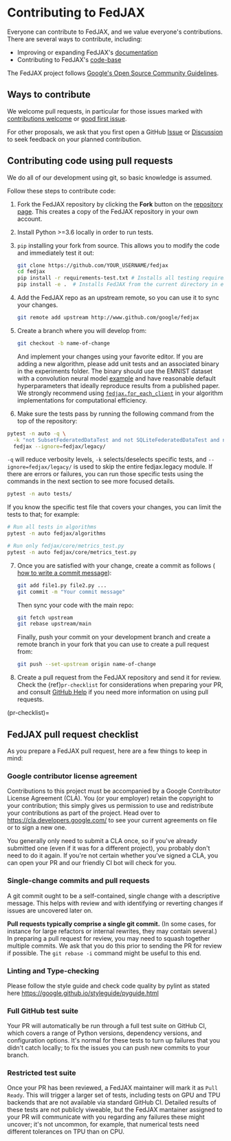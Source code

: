 # Contributing to FedJAX

Everyone can contribute to FedJAX, and we value everyone's contributions. There are several
ways to contribute, including:

- Improving or expanding FedJAX's [documentation](http://fedjax.readthedocs.io/)
- Contributing to FedJAX's [code-base](http://github.com/google/fedjax/)

The FedJAX project follows [Google's Open Source Community Guidelines](https://opensource.google/conduct/).

## Ways to contribute

We welcome pull requests, in particular for those issues marked with
[contributions welcome](https://github.com/google/fedjax/issues?q=is%3Aopen+is%3Aissue+label%3A%22contributions+welcome%22) or
[good first issue](https://github.com/google/fedjax/issues?q=is%3Aopen+is%3Aissue+label%3A%22good+first+issue%22).

For other proposals, we ask that you first open a GitHub
[Issue](https://github.com/google/fedjax/issues/new/choose) or
[Discussion](https://github.com/google/fedjax/discussions)
to seek feedback on your planned contribution.

## Contributing code using pull requests

We do all of our development using git, so basic knowledge is assumed.

Follow these steps to contribute code:

1. Fork the FedJAX repository by clicking the **Fork** button on the
   [repository page](http://www.github.com/google/fedjax). This creates
   a copy of the FedJAX repository in your own account.

2. Install Python >=3.6 locally in order to run tests.

3. `pip` installing your fork from source. This allows you to modify the code
   and immediately test it out:

   ```bash
   git clone https://github.com/YOUR_USERNAME/fedjax
   cd fedjax
   pip install -r requirements-test.txt # Installs all testing requirements.
   pip install -e .  # Installs FedJAX from the current directory in editable mode.
   ```

4. Add the FedJAX repo as an upstream remote, so you can use it to sync your
   changes.

   ```bash
   git remote add upstream http://www.github.com/google/fedjax
   ```

5. Create a branch where you will develop from:

   ```bash
   git checkout -b name-of-change
   ```

   And implement your changes using your favorite editor. If you are adding
   a new algorithm, please add unit tests and an associated binary in the
   experiments folder. The binary should use the EMNIST dataset with a
   convolution neural model [example](https://github.com/google/fedjax/blob/main/examples/emnist_fed_avg.py)
   and have reasonable default hyperparameters that ideally reproduce results
   from a published paper. We strongly recommend using 
   [`fedjax.for_each_client`](https://fedjax.readthedocs.io/en/latest/fedjax.html#fedjax.for_each_client)
   in your algorithm implementations for computational efficiency.

6. Make sure the tests pass by running the following command from the top of
   the repository:

  ```bash
  pytest -n auto -q \
    -k "not SubsetFederatedDataTest and not SQLiteFederatedDataTest and not ForEachClientPmapTest and not DownloadsTest and not CheckpointTest and not LoggingTest" \
    fedjax --ignore=fedjax/legacy/
  ```

  `-q` will reduce verbosity levels, `-k` selects/deselects specific tests, and
  `--ignore=fedjax/legacy/` is used to skip the entire fedjax.legacy module. If
  there are errors or failures, you can run those specific tests using the
  commands in the next section to see more focused details.

   ```bash
   pytest -n auto tests/
   ```

   If you know the specific test file that covers your
   changes, you can limit the tests to that; for example:

  ```bash
  # Run all tests in algorithms
  pytest -n auto fedjax/algorithms

  # Run only fedjax/core/metrics_test.py
  pytest -n auto fedjax/core/metrics_test.py
  ```

7. Once you are satisfied with your change, create a commit as follows (
   [how to write a commit message](https://chris.beams.io/posts/git-commit/)):

   ```bash
   git add file1.py file2.py ...
   git commit -m "Your commit message"
   ```

   Then sync your code with the main repo:

   ```bash
   git fetch upstream
   git rebase upstream/main
   ```

   Finally, push your commit on your development branch and create a remote 
   branch in your fork that you can use to create a pull request from:

   ```bash
   git push --set-upstream origin name-of-change
   ```

8. Create a pull request from the FedJAX repository and send it for review.
   Check the {ref}`pr-checklist` for considerations when preparing your PR, and
   consult [GitHub Help](https://help.github.com/articles/about-pull-requests/)
   if you need more information on using pull requests.

(pr-checklist)=

## FedJAX pull request checklist

As you prepare a FedJAX pull request, here are a few things to keep in mind:

### Google contributor license agreement

Contributions to this project must be accompanied by a Google Contributor License
Agreement (CLA). You (or your employer) retain the copyright to your contribution;
this simply gives us permission to use and redistribute your contributions as
part of the project. Head over to <https://cla.developers.google.com/> to see
your current agreements on file or to sign a new one.

You generally only need to submit a CLA once, so if you've already submitted one
(even if it was for a different project), you probably don't need to do it
again. If you're not certain whether you've signed a CLA, you can open your PR
and our friendly CI bot will check for you.

### Single-change commits and pull requests

A git commit ought to be a self-contained, single change with a descriptive
message. This helps with review and with identifying or reverting changes if
issues are uncovered later on.

**Pull requests typically comprise a single git commit.** (In some cases, for
instance for large refactors or internal rewrites, they may contain several.)
In preparing a pull request for review, you may need to squash together
multiple commits. We ask that you do this prior to sending the PR for review if
possible. The `git rebase -i` command might be useful to this end.

### Linting and Type-checking

Please follow the style guide and check code quality by pylint as stated here
https://google.github.io/styleguide/pyguide.html

### Full GitHub test suite

Your PR will automatically be run through a full test suite on GitHub CI, which
covers a range of Python versions, dependency versions, and configuration options.
It's normal for these tests to turn up failures that you didn't catch locally; to
fix the issues you can push new commits to your branch.

### Restricted test suite

Once your PR has been reviewed, a FedJAX maintainer will mark it as `Pull Ready`. This
will trigger a larger set of tests, including tests on GPU and TPU backends that are
not available via standard GitHub CI. Detailed results of these tests are not publicly
viweable, but the FedJAX mantainer assigned to your PR will communicate with you regarding
any failures these might uncover; it's not uncommon, for example, that numerical tests
need different tolerances on TPU than on CPU.
